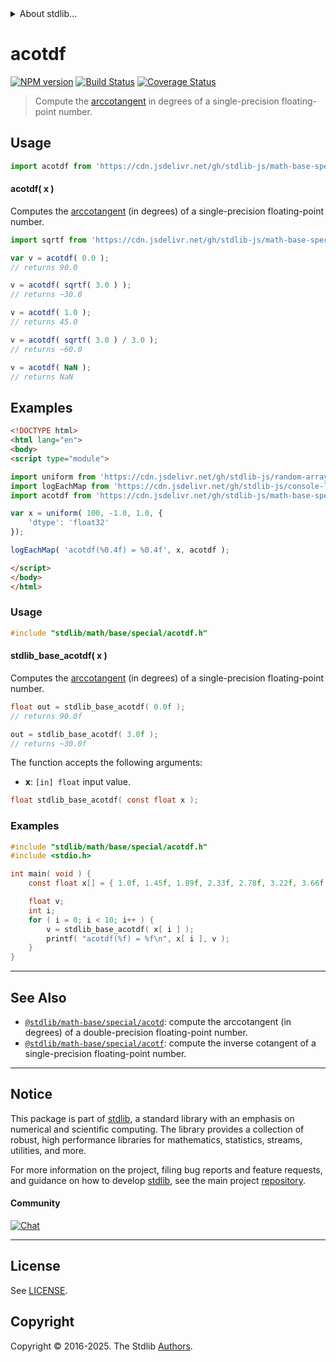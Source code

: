 <!--

@license Apache-2.0

Copyright (c) 2024 The Stdlib Authors.

Licensed under the Apache License, Version 2.0 (the "License");
you may not use this file except in compliance with the License.
You may obtain a copy of the License at

   http://www.apache.org/licenses/LICENSE-2.0

Unless required by applicable law or agreed to in writing, software
distributed under the License is distributed on an "AS IS" BASIS,
WITHOUT WARRANTIES OR CONDITIONS OF ANY KIND, either express or implied.
See the License for the specific language governing permissions and
limitations under the License.

-->


<details>
  <summary>
    About stdlib...
  </summary>
  <p>We believe in a future in which the web is a preferred environment for numerical computation. To help realize this future, we've built stdlib. stdlib is a standard library, with an emphasis on numerical and scientific computation, written in JavaScript (and C) for execution in browsers and in Node.js.</p>
  <p>The library is fully decomposable, being architected in such a way that you can swap out and mix and match APIs and functionality to cater to your exact preferences and use cases.</p>
  <p>When you use stdlib, you can be absolutely certain that you are using the most thorough, rigorous, well-written, studied, documented, tested, measured, and high-quality code out there.</p>
  <p>To join us in bringing numerical computing to the web, get started by checking us out on <a href="https://github.com/stdlib-js/stdlib">GitHub</a>, and please consider <a href="https://opencollective.com/stdlib">financially supporting stdlib</a>. We greatly appreciate your continued support!</p>
</details>

# acotdf

[![NPM version][npm-image]][npm-url] [![Build Status][test-image]][test-url] [![Coverage Status][coverage-image]][coverage-url] <!-- [![dependencies][dependencies-image]][dependencies-url] -->

> Compute the [arccotangent][arccotangent] in degrees of a single-precision floating-point number.



<section class="usage">

## Usage

```javascript
import acotdf from 'https://cdn.jsdelivr.net/gh/stdlib-js/math-base-special-acotdf@esm/index.mjs';
```

#### acotdf( x )

Computes the [arccotangent][arccotangent] (in degrees) of a single-precision floating-point number.

```javascript
import sqrtf from 'https://cdn.jsdelivr.net/gh/stdlib-js/math-base-special-sqrtf@esm/index.mjs';

var v = acotdf( 0.0 );
// returns 90.0

v = acotdf( sqrtf( 3.0 ) );
// returns ~30.0

v = acotdf( 1.0 );
// returns 45.0

v = acotdf( sqrtf( 3.0 ) / 3.0 );
// returns ~60.0

v = acotdf( NaN );
// returns NaN
```

</section>

<!-- /.usage -->

<section class="examples">

## Examples

<!-- eslint no-undef: "error" -->

```html
<!DOCTYPE html>
<html lang="en">
<body>
<script type="module">

import uniform from 'https://cdn.jsdelivr.net/gh/stdlib-js/random-array-uniform@esm/index.mjs';
import logEachMap from 'https://cdn.jsdelivr.net/gh/stdlib-js/console-log-each-map@esm/index.mjs';
import acotdf from 'https://cdn.jsdelivr.net/gh/stdlib-js/math-base-special-acotdf@esm/index.mjs';

var x = uniform( 100, -1.0, 1.0, {
    'dtype': 'float32'
});

logEachMap( 'acotdf(%0.4f) = %0.4f', x, acotdf );

</script>
</body>
</html>
```

</section>

<!-- /.examples -->

<!-- C usage documentation. -->

<section class="usage">

### Usage

```c
#include "stdlib/math/base/special/acotdf.h"
```

#### stdlib_base_acotdf( x )

Computes the [arccotangent][arccotangent] (in degrees) of a single-precision floating-point number.

```c
float out = stdlib_base_acotdf( 0.0f );
// returns 90.0f

out = stdlib_base_acotdf( 3.0f );
// returns ~30.0f
```

The function accepts the following arguments:

-   **x**: `[in] float` input value.

```c
float stdlib_base_acotdf( const float x );
```

</section>

<!-- /.usage -->

<!-- C API usage notes. Make sure to keep an empty line after the `section` element and another before the `/section` close. -->

<section class="notes">

</section>

<!-- /.notes -->

<!-- C API usage examples. -->

<section class="examples">

### Examples

```c
#include "stdlib/math/base/special/acotdf.h"
#include <stdio.h>

int main( void ) {
    const float x[] = { 1.0f, 1.45f, 1.89f, 2.33f, 2.78f, 3.22f, 3.66f, 4.11f, 4.55f, 5.0f };

    float v;
    int i;
    for ( i = 0; i < 10; i++ ) {
        v = stdlib_base_acotdf( x[ i ] );
        printf( "acotdf(%f) = %f\n", x[ i ], v );
    }
}
```

</section>

<!-- /.examples -->

</section>

<!-- /.c -->

<!-- Section for related `stdlib` packages. Do not manually edit this section, as it is automatically populated. -->

<section class="related">

* * *

## See Also

-   <span class="package-name">[`@stdlib/math-base/special/acotd`][@stdlib/math/base/special/acotd]</span><span class="delimiter">: </span><span class="description">compute the arccotangent (in degrees) of a double-precision floating-point number.</span>
-   <span class="package-name">[`@stdlib/math-base/special/acotf`][@stdlib/math/base/special/acotf]</span><span class="delimiter">: </span><span class="description">compute the inverse cotangent of a single-precision floating-point number.</span>

</section>

<!-- /.related -->

<!-- Section for all links. Make sure to keep an empty line after the `section` element and another before the `/section` close. -->


<section class="main-repo" >

* * *

## Notice

This package is part of [stdlib][stdlib], a standard library with an emphasis on numerical and scientific computing. The library provides a collection of robust, high performance libraries for mathematics, statistics, streams, utilities, and more.

For more information on the project, filing bug reports and feature requests, and guidance on how to develop [stdlib][stdlib], see the main project [repository][stdlib].

#### Community

[![Chat][chat-image]][chat-url]

---

## License

See [LICENSE][stdlib-license].


## Copyright

Copyright &copy; 2016-2025. The Stdlib [Authors][stdlib-authors].

</section>

<!-- /.stdlib -->

<!-- Section for all links. Make sure to keep an empty line after the `section` element and another before the `/section` close. -->

<section class="links">

[npm-image]: http://img.shields.io/npm/v/@stdlib/math-base-special-acotdf.svg
[npm-url]: https://npmjs.org/package/@stdlib/math-base-special-acotdf

[test-image]: https://github.com/stdlib-js/math-base-special-acotdf/actions/workflows/test.yml/badge.svg?branch=main
[test-url]: https://github.com/stdlib-js/math-base-special-acotdf/actions/workflows/test.yml?query=branch:main

[coverage-image]: https://img.shields.io/codecov/c/github/stdlib-js/math-base-special-acotdf/main.svg
[coverage-url]: https://codecov.io/github/stdlib-js/math-base-special-acotdf?branch=main

<!--

[dependencies-image]: https://img.shields.io/david/stdlib-js/math-base-special-acotdf.svg
[dependencies-url]: https://david-dm.org/stdlib-js/math-base-special-acotdf/main

-->

[chat-image]: https://img.shields.io/gitter/room/stdlib-js/stdlib.svg
[chat-url]: https://app.gitter.im/#/room/#stdlib-js_stdlib:gitter.im

[stdlib]: https://github.com/stdlib-js/stdlib

[stdlib-authors]: https://github.com/stdlib-js/stdlib/graphs/contributors

[umd]: https://github.com/umdjs/umd
[es-module]: https://developer.mozilla.org/en-US/docs/Web/JavaScript/Guide/Modules

[deno-url]: https://github.com/stdlib-js/math-base-special-acotdf/tree/deno
[deno-readme]: https://github.com/stdlib-js/math-base-special-acotdf/blob/deno/README.md
[umd-url]: https://github.com/stdlib-js/math-base-special-acotdf/tree/umd
[umd-readme]: https://github.com/stdlib-js/math-base-special-acotdf/blob/umd/README.md
[esm-url]: https://github.com/stdlib-js/math-base-special-acotdf/tree/esm
[esm-readme]: https://github.com/stdlib-js/math-base-special-acotdf/blob/esm/README.md
[branches-url]: https://github.com/stdlib-js/math-base-special-acotdf/blob/main/branches.md

[stdlib-license]: https://raw.githubusercontent.com/stdlib-js/math-base-special-acotdf/main/LICENSE

[arccotangent]: https://en.wikipedia.org/wiki/Inverse_trigonometric_functions

<!-- <related-links> -->

[@stdlib/math/base/special/acotd]: https://github.com/stdlib-js/math-base-special-acotd/tree/esm

[@stdlib/math/base/special/acotf]: https://github.com/stdlib-js/math-base-special-acotf/tree/esm

<!-- </related-links> -->

</section>

<!-- /.links -->
